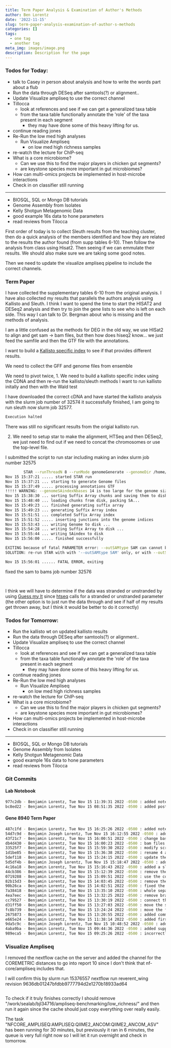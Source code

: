 ```yaml
---
title: Term Paper Analysis & Examination of Author's Methods
author: Ben Lorentz
date: '2022-11-15'
slug: term-paper-analysis-examination-of-author-s-methods
categories: []
tags:
  - one tag
  - another tag
meta_img: images/image.png
description: Description for the page
---
```


### Todos for Today:

- talk to Casey in person about analysis and how to write the words part about a flub
- Run the data through DESeq after samtools(?) or alignment..
- Update Visualize ampliseq to use the correct channel
- Tillocca
  - look at references and see if we can get a generalized taxa table
  - from the taxa table functionally annotate the 'role' of the taxa present in each segment
    - they may have done some of this heavy lifting for us.
- continue reading jones
- Re-Run the low med high analyses
  - Run Visualize Ampliseq
    - on low med high richness samples
- re-watch the lecture for ChIP-seq
- What is a core microbiome?
  - Can we use this to find the major players in chicken gut segments?
  - are keystone species more important in gut microbiomes?
- How can multi-omics projects be implemented in host-microbe interactions
- Check in on classifier still running

---

- BIOSQL, SQL or Mongo DB tutorials
- Genome Assembly from Isolates
- Kelly Shotgun Metagenomic Data
- good example 16s data to hone parameters
- read reviews from Tilocca

First order of today is to collect Sleuth results from the teaching cluster, then do a quick analysis of the members identified and how they are related to the results the author found (from supp tables 6-10). Then follow the analysis from class using Hisat2. Then seeing if we can emmulate their results. We should also make sure we are taking some good notes. 

Then we need to update the visualize ampliseq pipeline to include the correct channels. 

### Term Paper 

I have collected the supplementary tables 6-10 from the original analysis. I have also collected my results that parallels the authors analysis using Kallisto and Sleuth. I think I want to spend the time to start the HISAT2 and DESeq2 analysis and then try to join the gene lists to see who is left on each side. This way I can talk to Dr. Bergman about who is missing and the methods of analysis. 

I am a little confused as the methods for DEG in the old way, we use HISat2 to align and get sam -> bam files, but then how does hiseq2 know... we just feed the samfile and then the GTF file with the annotations.

I want to build a [Kallisto specific index](https://github.com/pachterlab/kallisto-transcriptome-indices) to see if that provides different results.

We need to collect the GFF and genome files from ensemble

We need to pivot twice, 1. We need to build a kallisto specific index using the CDNA and then re-run the kallisto/sleuth methods
  I want to run kallisto initally and then with the Wald test
  
I have downloaded the correct cDNA and have started the kallisto analysis with the slurm job number of 32574
it successfully finished, I am going to run sleuth now slurm job 32577.

```bash
Execution halted
```
There was still no significant results from the origial kallisto run. 

2. We need to setup star to make the alignment, HTSeq and then DESeq2, we just need to find out if we need to concat the chromosomes or use the top-level file.

I submitted the script to run star including making an index slurm job number 32575

```bash
        STAR --runThreadN 8 --runMode genomeGenerate --genomeDir /home/bjl34716/gene8940-term-paper/data/galgal4 --genomeFasta$        STAR version: 2.7.10b   compiled: 2022-11-01T09:53:26-04:00 :/home/dobin/data/STAR/STARcode/STAR.master/source
Nov 15 15:37:21 ..... started STAR run
Nov 15 15:37:21 ... starting to generate Genome files
Nov 15 15:37:49 ..... processing annotations GTF
!!!!! WARNING: --genomeSAindexNbases 14 is too large for the genome size=1046932099, which may cause seg-fault at the mapping $Nov 15 15:38:10 ... starting to sort Suffix Array. This may take a long time...
Nov 15 15:38:30 ... sorting Suffix Array chunks and saving them to disk...
Nov 15 15:48:40 ... loading chunks from disk, packing SA...
Nov 15 15:49:23 ... finished generating suffix array
Nov 15 15:49:23 ... generating Suffix Array index
Nov 15 15:51:51 ... completed Suffix Array index
Nov 15 15:51:52 ..... inserting junctions into the genome indices
Nov 15 15:53:43 ... writing Genome to disk ...
Nov 15 15:54:28 ... writing Suffix Array to disk ...
Nov 15 15:55:44 ... writing SAindex to disk
Nov 15 15:56:00 ..... finished successfully

EXITING because of fatal PARAMETER error: --outSAMtype SAM can cannot be combined with SortedByCoordinate or any other options
SOLUTION: re-run STAR with with '--outSAMtype SAM' only, or with --outSAMtype BAM Unsorted|SortedByCoordinate

Nov 15 15:56:01 ...... FATAL ERROR, exiting
```

fixed the sam to bams job number 32576

```bash
 
```

I think we will have to determine if the data was stranded or unstranded by using [Guess my lt](https://github.com/NBISweden/GUESSmyLT) since [htseq](https://htseq.readthedocs.io/en/master/htseqcount.html) calls for a stranded or unstranded parameter (the other option is to just run the data through and see if half of my results get thrown away, but I think it would be better to do it correctly)


### Todos for Tomorrow:

- Run the kallisto wt on updated kallisto results
- Run the data through DESeq after samtools(?) or alignment..
- Update Visualize ampliseq to use the correct channel
- Tillocca
  - look at references and see if we can get a generalized taxa table
  - from the taxa table functionally annotate the 'role' of the taxa present in each segment
    - they may have done some of this heavy lifting for us.
- continue reading jones
- Re-Run the low med high analyses
  - Run Visualize Ampliseq
    - on low med high richness samples
- re-watch the lecture for ChIP-seq
- What is a core microbiome?
  - Can we use this to find the major players in chicken gut segments?
  - are keystone species more important in gut microbiomes?
- How can multi-omics projects be implemented in host-microbe interactions
- Check in on classifier still running

---

- BIOSQL, SQL or Mongo DB tutorials
- Genome Assembly from Isolates
- Kelly Shotgun Metagenomic Data
- good example 16s data to hone parameters
- read reviews from Tilocca

### Git Commits

#### Lab Notebook

```bash
977c2db - Benjamin Lorentz, Tue Nov 15 11:39:31 2022 -0500 : added notes before lunch
bc8ed22 - Benjamin Lorentz, Tue Nov 15 08:51:35 2022 -0500 : added post for tuesday
```

#### Gene 8940 Term Paper

```bash
487c1fd - Benjamin Lorentz, Tue Nov 15 16:25:26 2022 -0500 : added notes to 5 run htseq
54d7c9d - Benjamin Joseph Lorentz, Tue Nov 15 16:12:55 2022 -0500 : added htseq file
43f21c7 - Benjamin Lorentz, Tue Nov 15 16:00:51 2022 -0500 : change bash header
db4d430 - Benjamin Lorentz, Tue Nov 15 16:00:23 2022 -0500 : bam files not sam
33525f7 - Benjamin Lorentz, Tue Nov 15 15:59:30 2022 -0500 : modify script to generate BAM sorted by coordiante
1d1be85 - Benjamin Lorentz, Tue Nov 15 15:36:38 2022 -0500 : rename 4 and update it to use star
5def118 - Benjamin Lorentz, Tue Nov 15 15:24:15 2022 -0500 : update the collection script
5d5df4b - Benjamin Joseph Lorentz, Tue Nov 15 15:18:47 2022 -0500 : added star yaml file
4c16a18 - Benjamin Lorentz, Tue Nov 15 15:16:43 2022 -0500 : added a sleuth script to generate files from original sleuth analysis
44cb386 - Benjamin Lorentz, Tue Nov 15 15:12:39 2022 -0500 : remove the hisat file
0719288 - Benjamin Lorentz, Tue Nov 15 15:09:51 2022 -0500 : use the correct (84) releases for all data
82b15d3 - Benjamin Lorentz, Tue Nov 15 14:03:45 2022 -0500 : remove the for loop which is not needed
90b26ca - Benjamin Lorentz, Tue Nov 15 14:02:51 2022 -0500 : fixed the script to not use the chromosome files
7a38418 - Benjamin Lorentz, Tue Nov 15 13:35:10 2022 -0500 : whole separate variable
4ea7eec - Benjamin Lorentz, Tue Nov 15 13:32:25 2022 -0500 : remove braces
cc79527 - Benjamin Lorentz, Tue Nov 15 13:30:19 2022 -0500 : connect the gff3 to the stub
d31ff50 - Benjamin Lorentz, Tue Nov 15 13:27:03 2022 -0500 : move the stub to the end
fc8b739 - Benjamin Lorentz, Tue Nov 15 13:24:24 2022 -0500 : move the filename to the curl command
2675873 - Benjamin Lorentz, Tue Nov 15 13:20:55 2022 -0500 : added commands to download the reference genome
e665e24 - Benjamin Lorentz, Tue Nov 15 11:38:14 2022 -0500 : added first hisat command
9da5c9c - Benjamin Joseph Lorentz, Tue Nov 15 10:48:52 2022 -0500 : added hisat yaml
4aba9ba - Benjamin Lorentz, Tue Nov 15 09:44:36 2022 -0500 : added supplemental tables
989eca5 - Benjamin Lorentz, Tue Nov 15 09:25:26 2022 -0500 : incorrectly named ileum out
```

### Visualize Ampliseq

I removed the nextflow cache on the server and added the channel for the COREMETRIC distances to go into report 10 since I don't think that nf-core/ampliseq includes that.

I will confirm this by slurm run 15376557
nextflow run reverent_wing
revision 9636db01247bfdbb9777794d2e1270b18933ad64 

```bash


```

To check if it truly finishes correctly I should remove "/work/sealab/bjl34716/ampliseq-benchmarking/low_richness/" and then run it again since the cache should just copy everything over really easily. 

The task "NFCORE_AMPLISEQ:AMPLISEQ:QIIME2_ANCOM:QIIME2_ANCOM_ASV" has been running for 30 minutes, but previously it ran in 6 minutes, the queue is very full right now so I will let it run overnight and check in tomorrow. 